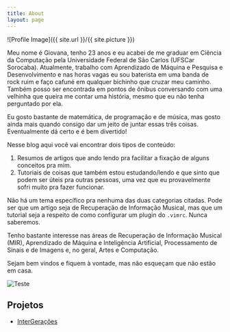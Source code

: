 ```yaml
---
title: About
layout: page
---
```

![Profile Image]({{ site.url }}/{{ site.picture }})

<p>Meu nome é Giovana, tenho 23 anos e eu acabei de me graduar em Ciência da Computação 
pela Universidade Federal de São Carlos (UFSCar Sorocaba). Atualmente, trabalho com 
Aprendizado de Máquina e Pesquisa e Desenvolvimento e
nas horas vagas eu sou baterista em uma banda de rock ruim e faço cafuné em qualquer bichinho 
que cruzar meu caminho.
Também posso ser encontrada em pontos de ônibus conversando com uma velhinha que queira
me contar uma história, mesmo que eu não tenha perguntado por ela.</p>

<p>Eu gosto bastante de matemática, de programação e de música, mas gosto ainda mais quando 
consigo dar um jeito de juntar essas três coisas. Eventualmente dá certo e é bem divertido!</p>


<p>Nesse blog aqui você vai encontrar dois tipos de conteúdo:</p>

<ol>
<li>Resumos de artigos que ando lendo pra facilitar a fixação de alguns conceitos pra mim.</li>
<li>Tutoriais de coisas que também estou estudando/lendo e que sinto que podem ser úteis
pra outras pessoas, uma vez que eu provavelmente sofri muito pra fazer funcionar.</li>
</ol>

Não há um tema específico pra nenhuma das duas categorias citadas. Pode ser que um artigo
seja de Recuperação de Informação Musical, mas que um tutorial seja a respeito de como
configurar um plugin do `.vimrc`. Nunca saberemos.

Tenho bastante interesse nas áreas de Recuperação de Informação Musical (MIR), Aprendizado de
Máquina e Inteligência Artificial, Processamento de Sinais e de Imagens e, no geral, Artes e Computação. 


Sejam bem vindos e fiquem à vontade, mas não esqueçam que não estão em casa.

![Teste](../assets/images/nasa.gif)

<!--
<h2>Skills</h2>

<ul class="skill-list">
	<li>C</li>
	<li>Python</li>
	<li>MySQL - MongoDB - SQL Server</li>
	<li>Git</li>
</ul>
	<li><a href="https://github.com/">Ipsum Dolor</a></li>
	<li><a href="https://github.com/">Dolor Lorem</a></li>
-->

<h2>Projetos</h2>

<ul>
	<li><a href="https://github.com/giovana-morais/InterGeracoes">InterGerações</a></li>
</ul>
